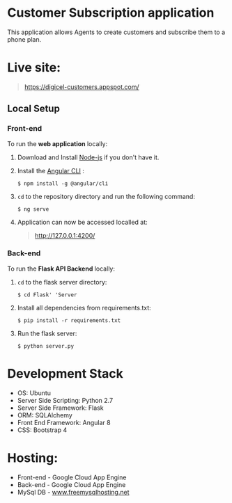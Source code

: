 # Customer Subscription application
This application allows Agents to create customers and subscribe them to a phone plan.
# Live site:
>https://digicel-customers.appspot.com/


## Local Setup
### Front-end
To run the __web application__ locally:

1. Download and Install [Node-js](https://nodejs.org/en/ ) if you don't have it.

1. Install the [Angular CLI](https://github.com/angular/angular-cli) :

   ```
   $ npm install -g @angular/cli
   ```

1. `cd` to the repository directory and run the following command:

   ```
   $ ng serve
   ```
1. Application can now be accessed localled at:
    > http://127.0.0.1:4200/

### Back-end
To run the __Flask API Backend__ locally:

1. `cd` to the flask server directory:
    ```
    $ cd Flask' 'Server
    ```
1.  Install all dependencies from requirements.txt:
    ```
    $ pip install -r requirements.txt
    ```
1.  Run the flask server: 
    ```
    $ python server.py
    ```


# Development Stack
  * OS: Ubuntu
  * Server Side Scripting: Python 2.7
  * Server Side Framework: Flask
  * ORM: SQLAlchemy
  * Front End Framework: Angular 8
  * CSS: Bootstrap 4

# Hosting:
* Front-end - Google Cloud App Engine
* Back-end - Google Cloud App Engine
* MySql DB - www.freemysqlhosting.net
